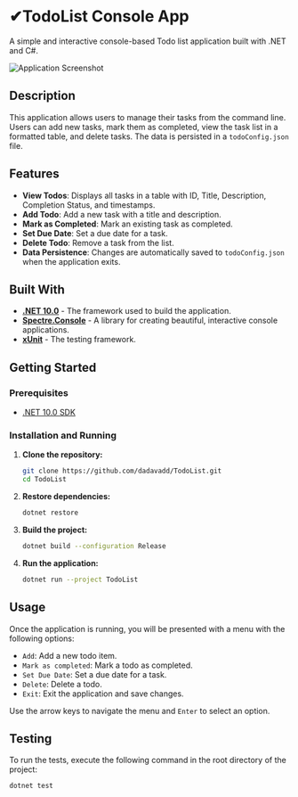 # ✔TodoList Console App

A simple and interactive console-based Todo list application built with .NET and C#.

![Application Screenshot](https://github.com/user-attachments/assets/876f03bd-6a1a-41ed-91b1-ea09c086fb9d) 

## Description

This application allows users to manage their tasks from the command line. Users can add new tasks, mark them as completed, view the task list in a formatted table, and delete tasks. The data is persisted in a `todoConfig.json` file.

## Features

- **View Todos**: Displays all tasks in a table with ID, Title, Description, Completion Status, and timestamps.
- **Add Todo**: Add a new task with a title and description.
- **Mark as Completed**: Mark an existing task as completed.
- **Set Due Date**: Set a due date for a task.
- **Delete Todo**: Remove a task from the list.
- **Data Persistence**: Changes are automatically saved to `todoConfig.json` when the application exits.

## Built With

- **[.NET 10.0](https://dotnet.microsoft.com/en-us/download/dotnet/10.0)** - The framework used to build the application.
- **[Spectre.Console](https://spectreconsole.net/)** - A library for creating beautiful, interactive console applications.
- **[xUnit](https://xunit.net/)** - The testing framework.

## Getting Started

### Prerequisites

- [.NET 10.0 SDK](https://dotnet.microsoft.com/en-us/download/dotnet/10.0)

### Installation and Running

1.  **Clone the repository:**
    ```sh
    git clone https://github.com/dadavadd/TodoList.git
    cd TodoList
    ```

2.  **Restore dependencies:**
    ```sh
    dotnet restore
    ```

3.  **Build the project:**
    ```sh
    dotnet build --configuration Release
    ```

4.  **Run the application:**
    ```sh
    dotnet run --project TodoList
    ```

## Usage

Once the application is running, you will be presented with a menu with the following options:
- `Add`: Add a new todo item.
- `Mark as completed`: Mark a todo as completed.
- `Set Due Date`: Set a due date for a task.
- `Delete`: Delete a todo.
- `Exit`: Exit the application and save changes.

Use the arrow keys to navigate the menu and `Enter` to select an option.

## Testing

To run the tests, execute the following command in the root directory of the project:

```sh
dotnet test
```
